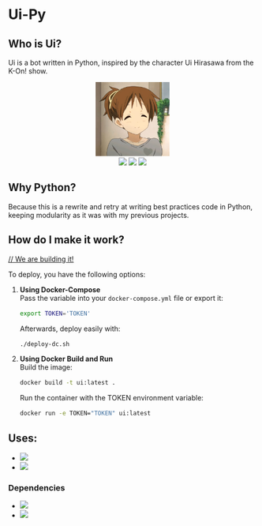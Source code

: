 # Ui-Py
## Who is Ui?

Ui is a bot written in Python, inspired by the character Ui Hirasawa from the K-On! show.

<p align="center"><img src="media/ui.webp" width="150px" /><br/>
<img src="https://img.shields.io/github/license/taichikuji/Ui-Py?color=FF3351&logo=github" />
<img src="https://img.shields.io/github/commit-activity/w/taichikuji/Ui-Py?label=commits&logo=github" />
<img src="https://img.shields.io/librariesio/github/taichikuji/Ui-Py?logo=github" />
</p>

## Why Python?

Because this is a rewrite and retry at writing best practices code in Python, keeping modularity as it was with my previous projects.

## How do I make it work?

<a href="https://github.com/taichikuji/Ui-Py/wiki/How-to-get-the-bot-working/">// We are building it!</a>

To deploy, you have the following options:

1. **Using Docker-Compose**  
    Pass the variable into your `docker-compose.yml` file or export it:
    ```bash
    export TOKEN='TOKEN'
    ```  
    Afterwards, deploy easily with:
    ```bash
    ./deploy-dc.sh
    ```

2. **Using Docker Build and Run**  
    Build the image:
    ```bash
    docker build -t ui:latest .
    ```  
    Run the container with the TOKEN environment variable:
    ```bash
    docker run -e TOKEN="TOKEN" ui:latest
    ```

## Uses:

- <a href="https://www.python.org/downloads/"><img src="https://img.shields.io/github/pipenv/locked/python-version/taichikuji/Ui-Py"/></a>
- <a href="https://pypi.org/project/pipenv/"><img src="https://img.shields.io/pypi/v/pipenv"/></a>

### Dependencies

- <a href="https://pypi.org/project/discord.py/"><img src="https://img.shields.io/github/pipenv/locked/dependency-version/taichikuji/Ui-Py/discord.py/master"/></a>
- <a href="https://pypi.org/project/aiohttp/"><img src="https://img.shields.io/github/pipenv/locked/dependency-version/taichikuji/Ui-Py/aiohttp/master"/></a>
